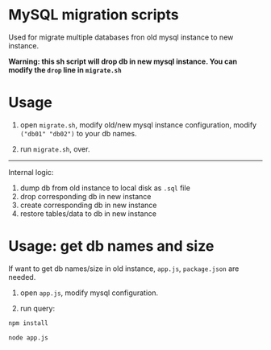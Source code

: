 # MySQL migration scripts

Used for migrate multiple databases fron old mysql instance to new instance.

**Warning: this sh script will drop db in new mysql instance. You can modify the `drop` line in `migrate.sh`**

# Usage

1. open `migrate.sh`, modify old/new mysql instance configuration, modify `("db01" "db02")` to your db names.

2. run `migrate.sh`, over.

---

Internal logic:

1. dump db from old instance to local disk as `.sql` file
2. drop corresponding db in new instance
3. create corresponding db in new instance
4. restore tables/data to db in new instance

# Usage: get db names and size

If want to get db names/size in old instance, `app.js`, `package.json` are needed.

1. open `app.js`, modify mysql configuration.

2. run query:

```sh
npm install

node app.js
```
